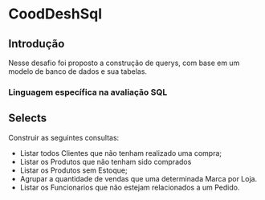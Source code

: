 # CoodDeshSql

## Introdução
Nesse desafio foi proposto a construção de querys, com base em um modelo de banco de dados e sua tabelas.

### Linguagem específica na avaliação SQL 

## Selects

Construir as seguintes consultas:

- Listar todos Clientes que não tenham realizado uma compra;
- Listar os Produtos que não tenham sido comprados
- Listar os Produtos sem Estoque;
- Agrupar a quantidade de vendas que uma determinada Marca por Loja. 
- Listar os Funcionarios que não estejam relacionados a um Pedido.
